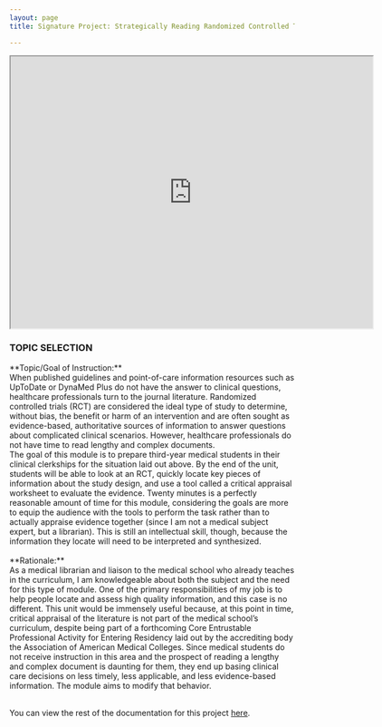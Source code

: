 ```yaml
---
layout: page
title: Signature Project: Strategically Reading Randomized Controlled Trials

---
```

<iframe src="https://drive.google.com/file/d/1p4KyTve39Y6XTSm1KSv5f8GfUqxdewWS/preview" width="640" height="480"></iframe>

<h3>TOPIC SELECTION</h3>
**Topic/Goal of Instruction:**<BR>
When published guidelines and point-of-care information resources such as UpToDate or DynaMed Plus do not have the answer to clinical questions, healthcare professionals turn to the journal literature. Randomized controlled trials (RCT) are considered the ideal type of study to determine, without bias, the benefit or harm of an intervention and are often sought as evidence-based, authoritative sources of information to answer questions about complicated clinical scenarios. However, healthcare professionals do not have time to read lengthy and complex documents.<BR>
The goal of this module is to prepare third-year medical students in their clinical clerkships for the situation laid out above. By the end of the unit, students will be able to look at an RCT, quickly locate key pieces of information about the study design, and use a tool called a critical appraisal worksheet to evaluate the evidence. Twenty minutes is a perfectly reasonable amount of time for this module, considering the goals are more to equip the audience with the tools to perform the task rather than to actually appraise evidence together (since I am not a medical subject expert, but a librarian). This is still an intellectual skill, though, because the information they locate will need to be interpreted and synthesized.<BR><BR>
**Rationale:**<BR>
As a medical librarian and liaison to the medical school who already teaches in the curriculum, I am knowledgeable about both the subject and the need for this type of module. One of the primary responsibilities of my job is to help people locate and assess high quality information, and this case is no different. This unit would be immensely useful because, at this point in time, critical appraisal of the literature is not part of the medical school’s curriculum, despite being part of a forthcoming Core Entrustable Professional Activity for Entering Residency laid out by the accrediting body the Association of American Medical Colleges. Since medical students do not receive instruction in this area and the prospect of reading a lengthy and complex document is daunting for them, they end up basing clinical care decisions on less timely, less applicable, and less evidence-based information. The module aims to modify that behavior.<BR><BR>

You can view the rest of the documentation for this project <a href="/idt-portfolio/200x/docs/signature.pdf">here</a>.
